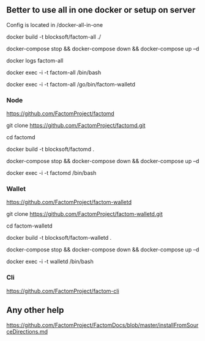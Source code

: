 
## Better to use all in one docker or setup on server

Config is located in /docker-all-in-one

docker build -t blocksoft/factom-all ./

docker-compose stop && docker-compose down && docker-compose up –d 

docker logs factom-all

docker exec -i -t factom-all /bin/bash

docker exec -i -t factom-all /go/bin/factom-walletd


### Node

https://github.com/FactomProject/factomd

git clone https://github.com/FactomProject/factomd.git

cd factomd 

docker build -t blocksoft/factomd .

docker-compose stop && docker-compose down && docker-compose up –d 

docker exec -i -t factomd /bin/bash

### Wallet

https://github.com/FactomProject/factom-walletd

git clone https://github.com/FactomProject/factom-walletd.git

cd factom-walletd 

docker build -t blocksoft/factom-walletd .

docker-compose stop && docker-compose down && docker-compose up –d 

docker exec -i -t walletd /bin/bash

### Cli

https://github.com/FactomProject/factom-cli

## Any other help

https://github.com/FactomProject/FactomDocs/blob/master/installFromSourceDirections.md
